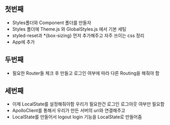 ## 첫번째

- Styles폴더와 Component 폴더를 만들자
- Styles 폴더에 Theme.js 와 GlobalStyles.js 에서 기본 세팅
- styled-reset과 \*{box-sizing} 먼저 추가해주고 자주 쓰이는 css 정리
- App에 추가

## 두번째

- 필요한 Router들 체크 후 만들고 로그인 여부에 따라 다른 Routing을 해줘야 함

## 세번째

- 이제 LocalState를 설정해줘야함 우리가 필요한건 로그인 로그아웃 여부만 필요함
- ApolloClient를 통해서 우리가 만든 서버의 uri와 연결해주고
- LocalState를 만들어서 logout login 기능을 LocalState로 만들어줌
